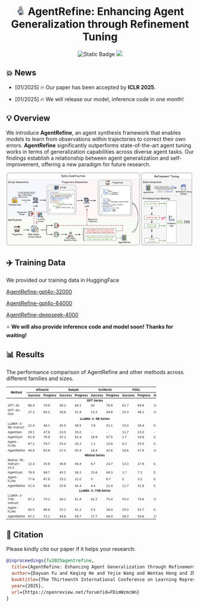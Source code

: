
 # <div align="center"> <img src="./picture/refine.png" width="5%">  AgentRefine: Enhancing Agent Generalization through Refinement Tuning<div>



<div align="center">
  <a><img alt="Static Badge" src="https://img.shields.io/badge/made_with-Python-blue"></a>
  <a href="https://arxiv.org/pdf/2501.01702" target="_blank"><img src=https://img.shields.io/badge/arXiv-b5212f.svg?logo=arxiv></a>
</div>

## 💥 News
- [01/2025] 🔥 Our paper has been accepted by **ICLR 2025**. 

- [01/2025] 🔥 We will release our model, inference code in one month! 



## 💡 Overview
We introduce **AgentRefine**, an agent synthesis framework that enables models to learn from observations within trajectories to correct their own errors. **AgentRefine** significantly outperforms state-of-the-art agent tuning works in terms of generalization capabilities across diverse agent tasks. Our findings establish a relationship between agent generalization and self-improvement, offering a new paradigm for future research.

<img src="./picture/AgentRefine.png">


## ✈️ Training Data

We provided our training data in HuggingFace

[AgentRefine-gpt4o-32000](https://huggingface.co/datasets/fudayuan/AgentRefine-gpt4o-32000) 

[AgentRefine-gpt4o-64000](https://huggingface.co/datasets/fudayuan/AgentRefine-gpt4o-64000) 

[AgentRefine-deepseek-4000](https://huggingface.co/datasets/fudayuan/AgentRefine-deepseek-4000)

⭐ **We will also provide inference code and model soon! Thanks for waiting!**

## 📊 Results
The performance comparison of AgentRefine and other methods across different families and sizes.

<table style="width:80%; font-size: 8px;">
<thead>
<tr>
 <th align="center" rowspan="2">Method</th> <th align="center" colspan="2">Alfworld</th> <th align="center" colspan="2">BabyAI</th><th align="center" colspan="2">SciWorld</th><th align="center" colspan="2">PDDL</th><th align="center" colspan="2">Jericho</th>
</tr>
<tr>
  <th>Success</th><th>Progress</th><th>Success</th><th>Progress</th><th>Success</th><th>Progress</th><th>Success</th><th>Progress</th><th>Success</th><th>Progress</th>
</tr>
</thead>
<tbody><tr>
<td align="center" colspan="11"><strong>GPT Series</strong></td>
</tr>
<tr>
  <td>GPT-4o</td><td>66.4</td><td>79.9</td><td>48.2</td><td>64.1</td><td>40</td><td>76.9</td><td>61.7</td><td>69.8</td><td>10.0</td><td>34.0</td>
</tr>
<tr>
  <td>GPT-4o-mini</td><td>37.3</td><td>65.0</td><td>36.6</td><td>51.9</td><td>23.3</td><td>49.8</td><td>25.0</td><td>49.1</td><td>10.0</td><td>28.5</td>
</tr>
<tr>
<td align="center" colspan="11"><strong>LLaMA-3-8B Series</strong></td>
</tr>
<tr>
  <td>LLaMA-3-8B-Instruct</td><td>22.4</td><td>46.1</td><td>45.5</td><td>56.5</td><td>7.8</td><td>41.1</td><td>10.0</td><td>38.4</td><td>0.0</td><td>24.3</td>
</tr>
<tr>
  <td>AgentGen</td><td>29.1</td><td>47.6</td><td>20.5</td><td>35.0</td><td>-</td><td>-</td><td>11.7</td><td>23.0</td><td>-</td><td>-</td>
</tr>
<tr>
  <td>AgentGym</td><td>61.9</td><td>76.9</td><td>47.3</td><td>61.4</td><td>18.9</td><td>47.5</td><td>1.7</td><td>16.6</td><td>0.0</td><td>12.9</td>
</tr>
<tr>
  <td>Agent-FLAN</td><td>67.2</td><td>79.7</td><td>25.0</td><td>35.3</td><td>1.1</td><td>10.9</td><td>8.3</td><td>25.5</td><td>0.0</td><td>10.1</td>
</tr>
<tr>
  <td>AgentRefine</td><td>44.8</td><td>63.8</td><td>37.5</td><td>50.4</td><td>14.4</td><td>42.6</td><td>16.6</td><td>37.8</td><td>10.0</td><td>32.3</td>
</tr>
<tr>
<td align="center" colspan="11"><strong>Mistral Series</strong></td>
</tr>
<tr>
  <td>Mistral-7B-Instruct-v0.3</td><td>12.4</td><td>35.9</td><td>36.6</td><td>45.8</td><td>6.7</td><td>24.7</td><td>13.3</td><td>27.8</td><td>0.0</td><td>17.3</td>
</tr>
<tr>
  <td>AgentGym</td><td>76.9</td><td>86.7</td><td>40.2</td><td>56.3</td><td>15.6</td><td>48.3</td><td>1.7</td><td>7.3</td><td>0.0</td><td>13.0</td>
</tr>
<tr>
  <td>Agent-FLAN</td><td>77.6</td><td>87.6</td><td>15.2</td><td>21.0</td><td>0</td><td>6.7</td><td>0</td><td>3.2</td><td>0.0</td><td>0.7</td>
</tr>
<tr>
  <td>AgentRefine</td><td>51.4</td><td>68.8</td><td>25.9</td><td>42.4</td><td>4.4</td><td>22.4</td><td>11.7</td><td>32.8</td><td>5.0</td><td>28.8</td>
</tr>
<tr>
<td align="center" colspan="11"><strong>LLaMA-3-70B Series</strong></td>
</tr>
<tr>
  <td>LLaMA-3-70B-Instruct</td><td>67.2</td><td>75.2</td><td>48.2</td><td>61.8</td><td>42.2</td><td>75.4</td><td>55.0</td><td>79.8</td><td>25.0</td><td>46.4</td>
</tr>
<tr>
  <td>Agent-FLAN</td><td>80.5</td><td>86.8</td><td>32.1</td><td>41.2</td><td>5.5</td><td>16.4</td><td>25.0</td><td>53.7</td><td>0.0</td><td>13.6</td>
</tr>
<tr>
  <td>AgentRefine</td><td>67.2</td><td>72.1</td><td>44.6</td><td>59.7</td><td>17.7</td><td>46.4</td><td>38.3</td><td>58.6</td><td>15.0</td><td>37.2</td>
</tr>
</tbody></table>

## 📖 Citation 
Please kindly cite our paper if it helps your research:
```bibtex
@inproceedings{fu2025agentrefine,
  title={AgentRefine: Enhancing Agent Generalization through Refinement Tuning},
  author={Dayuan Fu and Keqing He and Yejie Wang and Wentao Hong and Zhuoma GongQue and Weihao Zeng and Wei Wang and Jingang Wang and Xunliang Cai and Weiran Xu},
  booktitle={The Thirteenth International Conference on Learning Representations},
  year={2025},
  url={https://openreview.net/forum?id=FDimWzmcWn}
}
```

